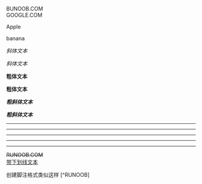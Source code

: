 BUNOOB.COM  
GOOGLE.COM  

Apple

banana

*斜体文本*

_斜体文本_

**粗体文本**

__粗体文本__

***粗斜体文本***

___粗斜体文本___

***  
* * *  
*****  
- - -  
----------  
~~RUNOOB.COM~~  
<u>带下划线文本</u>  

创建脚注格式类似这样 [^RUNOOB]
